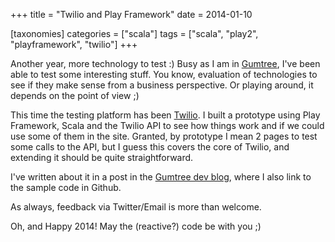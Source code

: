 +++
title = "Twilio and Play Framework"
date = 2014-01-10

[taxonomies]
categories = ["scala"]
tags = ["scala", "play2", "playframework", "twilio"]
+++

Another year, more technology to test :) Busy as I am in [Gumtree](http://www.gumtree.com/), I've been able to test some interesting stuff. You know, evaluation of technologies to see if they make sense from a business perspective. Or playing around, it depends on the point of view ;)

<!-- more -->

This time the testing platform has been [Twilio](https://www.twilio.com/). I built a prototype using Play Framework, Scala and the Twilio API to see how things work and if we could use some of them in the site. Granted, by prototype I mean 2 pages to test some calls to the API, but I guess this covers the core of Twilio, and extending it should be quite straightforward.

I've written about it in a post in the [Gumtree dev blog](https://medium.com/@GumtreeDevTeam/using-twilio-from-within-play-framework-81b174e31a84), where I also link to the sample code in Github.

As always, feedback via Twitter/Email is more than welcome.

Oh, and Happy 2014! May the (reactive?) code be with you ;)
